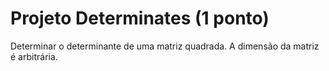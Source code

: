 # Projeto Determinates (1 ponto)
Determinar o determinante de uma matriz quadrada. A dimensão da matriz é arbitrária.